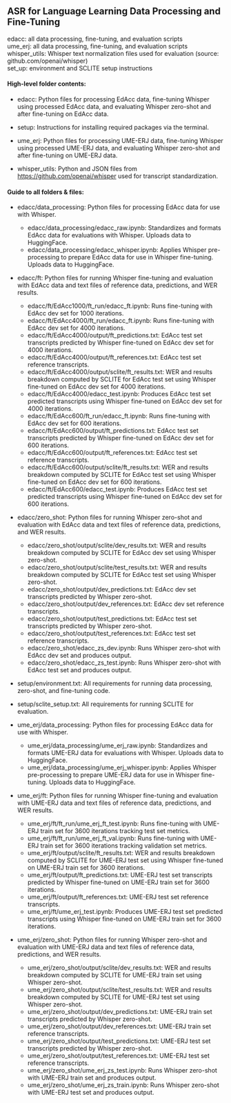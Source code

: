 ## ASR for Language Learning Data Processing and Fine-Tuning  

edacc: all data processing, fine-tuning, and evaluation scripts  
ume_erj: all data processing, fine-tuning, and evaluation scripts  
whisper_utils: Whisper text normalization files used for evaluation (source: github.com/openai/whisper)  
set_up: environment and SCLITE setup instructions 


#### High-level folder contents:

- edacc: Python files for processing EdAcc data, fine-tuning Whisper using processed EdAcc data, and evaluating Whisper zero-shot and after fine-tuning on EdAcc data.   

- setup: Instructions for installing required packages via the terminal.  

- ume_erj: Python files for processing UME-ERJ data, fine-tuning Whisper using processed UME-ERJ data, and evaluating Whisper zero-shot and after fine-tuning on UME-ERJ data.   

- whisper_utils: Python and JSON files from https://github.com/openai/whisper used for transcript standardization.

#### Guide to all folders & files:

- edacc/data_processing: Python files for processing EdAcc data for use with Whisper.  

  - edacc/data_processing/edacc_raw.ipynb: Standardizes and formats EdAcc data for evaluations with Whisper. Uploads data to HuggingFace.
  - edacc/data_processing/edacc_whisper.ipynb: Applies Whisper pre-processing to prepare EdAcc data for use in Whisper fine-tuning. Uploads data to HuggingFace.  

- edacc/ft: Python files for running Whisper fine-tuning and evaluation with EdAcc data and text files of reference data, predictions, and WER results.

  - edacc/ft/EdAcc1000/ft_run/edacc_ft.ipynb: Runs fine-tuning with EdAcc dev set for 1000 iterations. 
  - edacc/ft/EdAcc4000/ft_run/edacc_ft.ipynb: Runs fine-tuning with EdAcc dev set for 4000 iterations. 
  - edacc/ft/EdAcc4000/output/ft_predictions.txt: EdAcc test set transcripts predicted by Whisper fine-tuned on EdAcc dev set for 4000 iterations.
  - edacc/ft/EdAcc4000/output/ft_references.txt: EdAcc test set reference transcripts.
  - edacc/ft/EdAcc4000/output/sclite/ft_results.txt: WER and results breakdown computed by SCLITE for EdAcc test set using Whisper fine-tuned on EdAcc dev set for 4000 iterations.
  - edacc/ft/EdAcc4000/edacc_test.ipynb: Produces EdAcc test set predicted transcripts using Whisper fine-tuned on EdAcc dev set for 4000 iterations.
  - edacc/ft/EdAcc600/ft_run/edacc_ft.ipynb: Runs fine-tuning with EdAcc dev set for 600 iterations. 
  - edacc/ft/EdAcc600/output/ft_predictions.txt: EdAcc test set transcripts predicted by Whisper fine-tuned on EdAcc dev set for 600 iterations.
  - edacc/ft/EdAcc600/output/ft_references.txt: EdAcc test set reference transcripts.
  - edacc/ft/EdAcc600/output/sclite/ft_results.txt: WER and results breakdown computed by SCLITE for EdAcc test set using Whisper fine-tuned on EdAcc dev set for 600 iterations.
  - edacc/ft/EdAcc600/edacc_test.ipynb: Produces EdAcc test set predicted transcripts using Whisper fine-tuned on EdAcc dev set for 600 iterations.

- edacc/zero_shot: Python files for running Whisper zero-shot and evaluation with EdAcc data and text files of reference data, predictions, and WER results.

  - edacc/zero_shot/output/sclite/dev_results.txt: WER and results breakdown computed by SCLITE for EdAcc dev set using Whisper zero-shot.
  - edacc/zero_shot/output/sclite/test_results.txt: WER and results breakdown computed by SCLITE for EdAcc test set using Whisper zero-shot.
  - edacc/zero_shot/output/dev_predictions.txt: EdAcc dev set transcripts predicted by Whisper zero-shot.
  - edacc/zero_shot/output/dev_references.txt: EdAcc dev set reference transcripts.
  - edacc/zero_shot/output/test_predictions.txt: EdAcc test set transcripts predicted by Whisper zero-shot.
  - edacc/zero_shot/output/test_references.txt: EdAcc test set reference transcripts.
  - edacc/zero_shot/edacc_zs_dev.ipynb: Runs Whisper zero-shot with EdAcc dev set and produces output. 
  - edacc/zero_shot/edacc_zs_test.ipynb: Runs Whisper zero-shot with EdAcc test set and produces output. 

- setup/environment.txt: All requirements for running data processing, zero-shot, and fine-tuning code.
- setup/sclite_setup.txt: All requirements for running SCLITE for evaluation. 

- ume_erj/data_processing: Python files for processing EdAcc data for use with Whisper.

  - ume_erj/data_processing/ume_erj_raw.ipynb: Standardizes and formats UME-ERJ data for evaluations with Whisper. Uploads data to HuggingFace.
  - ume_erj/data_processing/ume_erj_whisper.ipynb: Applies Whisper pre-processing to prepare UME-ERJ data for use in Whisper fine-tuning. Uploads data to HuggingFace.

- ume_erj/ft: Python files for running Whisper fine-tuning and evaluation with UME-ERJ data and text files of reference data, predictions, and WER results.

  - ume_erj/ft/ft_run/ume_erj_ft_test.ipynb: Runs fine-tuning with UME-ERJ train set for 3600 iterations tracking test set metrics. 
  - ume_erj/ft/ft_run/ume_erj_ft_val.ipynb:  Runs fine-tuning with UME-ERJ train set for 3600 iterations tracking validation set metrics. 
  - ume_erj/ft/output/sclite/ft_results.txt: WER and results breakdown computed by SCLITE for UME-ERJ test set using Whisper fine-tuned on UME-ERJ train set for 3600 iterations.
  - ume_erj/ft/output/ft_predictions.txt: UME-ERJ test set transcripts predicted by Whisper fine-tuned on UME-ERJ train set for 3600 iterations.
  - ume_erj/ft/output/ft_references.txt: UME-ERJ test set reference transcripts.
  - ume_erj/ft/ume_erj_test.ipynb: Produces UME-ERJ test set predicted transcripts using Whisper fine-tuned on UME-ERJ train set for 3600 iterations.

- ume_erj/zero_shot: Python files for running Whisper zero-shot and evaluation with UME-ERJ data and text files of reference data, predictions, and WER results.

  - ume_erj/zero_shot/output/sclite/dev_results.txt: WER and results breakdown computed by SCLITE for UME-ERJ train set using Whisper zero-shot.
  - ume_erj/zero_shot/output/sclite/test_results.txt: WER and results breakdown computed by SCLITE for UME-ERJ test set using Whisper zero-shot.
  - ume_erj/zero_shot/output/dev_predictions.txt: UME-ERJ train set transcripts predicted by Whisper zero-shot.
  - ume_erj/zero_shot/output/dev_references.txt: UME-ERJ train set reference transcripts.
  - ume_erj/zero_shot/output/test_predictions.txt: UME-ERJ test set transcripts predicted by Whisper zero-shot.
  - ume_erj/zero_shot/output/test_references.txt: UME-ERJ test set reference transcripts.
  - ume_erj/zero_shot/ume_erj_zs_test.ipynb: Runs Whisper zero-shot with UME-ERJ train set and produces output. 
  - ume_erj/zero_shot/ume_erj_zs_train.ipynb: Runs Whisper zero-shot with UME-ERJ test set and produces output. 
